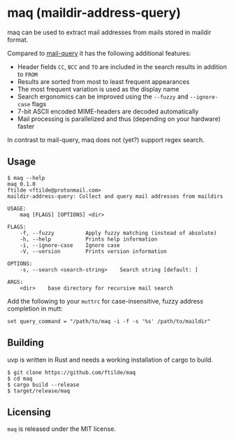 # maq (maildir-address-query)

maq can be used to extract mail addresses from mails stored in maildir format.

Compared to [mail-query](https://github.com/pbrisbin/mail-query) it has the following additional features:

* Header fields `CC`, `BCC` and `TO` are included in the search results in addition to `FROM`
* Results are sorted from most to least frequent appearances
* The most frequent variation is used as the display name
* Search ergonomics can be improved using the `--fuzzy` and `--ignore-case` flags
* 7-bit ASCII encoded MIME-headers are decoded automatically
* Mail processing is parallelized and thus (depending on your hardware) faster

In contrast to mail-query, maq does not (yet?) support regex search.

## Usage

```
$ maq --help
maq 0.1.0
ftilde <ftilde@protonmail.com>
maildir-address-query: Collect and query mail addresses from maildirs

USAGE:
    maq [FLAGS] [OPTIONS] <dir>

FLAGS:
    -f, --fuzzy          Apply fuzzy matching (instead of absolute)
    -h, --help           Prints help information
    -i, --ignore-case    Ignore case
    -V, --version        Prints version information

OPTIONS:
    -s, --search <search-string>    Search string [default: ]

ARGS:
    <dir>    base directory for recursive mail search
```

Add the following to your `muttrc` for case-insensitive, fuzzy address completion in mutt:

```
set query_command = "/path/to/maq -i -f -s '%s' /path/to/maildir"
```

## Building

uvp is written in Rust and needs a working installation of cargo to build.

```
$ git clone https://github.com/ftilde/maq
$ cd maq
$ cargo build --release
$ target/release/maq
```

## Licensing

`maq` is released under the MIT license.
